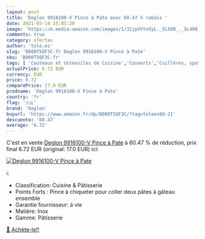 ```yaml
---
layout: post
title: 'Deglon 9916100-V Pince à Pate avec 60.47 % rabais '
date: 2021-05-14 15:05:20
image: 'https://m.media-amazon.com/images/I/31jpVVYxXyL._SL500_._SL400_.jpg'
comments: true
category: ofertas
author: 'tole.es'
slug: 'B000T5QF3C-fr Deglon 9916100-V Pince à Pate'
sku: 'B000T5QF3C-fr'
tags: [ 'Couteaux et Ustensiles de Cuisine','Couverts','Cuillères, spatules et palettes','Cuisine et Maison','Pinces de buffet','Pinces et cuillères de service','Vaisselle et arts de la table','deglon', ]
actualPrice: 6.72 EUR
currency: EUR
price: 6.72
comparePrice: 17.0 EUR
prodname: 'Deglon 9916100-V Pince à Pate'
country: 'fr'
flag: '🇫🇷'
brand: 'Deglon'
buyurl: 'https://www.amazon.fr/dp/B000T5QF3C/?tag=tolees0d-21'
descuento: '60.47'
average: '6.72'
---
```


C'est en vente [Deglon 9916100-V Pince à Pate](https://www.amazon.fr/dp/B000T5QF3C/?tag=tolees0d-21)  à  60.47 % de réduction, prix final  6.72 EUR (original: 17.0 EUR) ici:

[![Deglon 9916100-V Pince à Pate](https://m.media-amazon.com/images/I/31jpVVYxXyL._SL500_._SL400_.jpg)](https://www.amazon.fr/dp/B000T5QF3C/?tag=tolees0d-21)

ℹ️:

- Classification: Cuisine & Pâtisserie
- Points Forts : Pince à chiqueter pour coller deux pâtes à gâteau ensemble
- Garantie fournisseur: à vie
- Matière: Inox
- Gamme: Pâtisserie

[🛒 Achète-le!!](https://www.amazon.fr/dp/B000T5QF3C/?tag=tolees0d-21)
